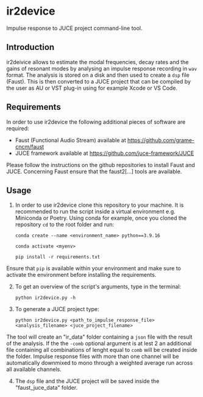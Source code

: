 # ir2device

 Impulse response to JUCE project command-line tool.


## Introduction

ir2deivice allows to estimate the modal frequencies, decay rates and the gains of resonant modes by analysing an impulse response recording in `wav` format. The analysis is stored on a disk and then used to create a `dsp` file (Faust). This is then converted to a JUCE project that can be compiled by the user as AU or VST plug-in using for example Xcode or VS Code.


## Requirements

In order to use ir2device the following additional pieces of software are required:

- Faust (Functional Audio Stream) available at https://github.com/grame-cncm/faust 
- JUCE framework available at https://github.com/juce-framework/JUCE

Please follow the instructions on the github repositories to install Faust and JUCE. Concerning Faust ensure that the faust2[...] tools are available.


## Usage

1. In order to use ir2device clone this repository to your machine. It is recommended to run the script inside a virtual environment e.g. Miniconda or Poetry. 
Using conda for example, once you cloned the repository `cd` to the root folder and run:

    `conda create --name <environment_name> python==3.9.16`

    `conda activate <myenv>`

    `pip install -r requirements.txt`

Ensure that `pip` is available within your environment and make sure to activate the environment before installing the requirements.

2. To get an overview of the script's arguments, type in the terminal:

    `python ir2device.py -h`

3. To generate a JUCE project type:

    `python ir2device.py <path_to_impulse_response_file> <analysis_filename> <juce_project_filename>`

The tool will create an "ir_data" folder containing a `json` file with the result of the analysis. If the the `-comb` optional argument is at lest 2 an additional file containing all combinations of lenght equal to `comb` will be created inside the folder. Impulse response files with more than one channel will be automatically downmixed to mono through a weighted average run across all available channels.

4. The `dsp` file and the JUCE project will be saved inside the "faust_juce_data" folder.
